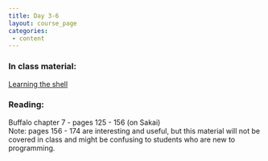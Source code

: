 ```yaml
---
title: Day 3-6
layout: course_page
categories:
 - content
---
```


### In class material: 
[Learning the shell](http://swcarpentry.github.io/shell-novice/)

### Reading:
Buffalo chapter 7 - pages 125 - 156 (on Sakai)  
Note: pages 156 - 174 are interesting and useful, but this material will not be covered in class and might be confusing to students who are new to programming.
